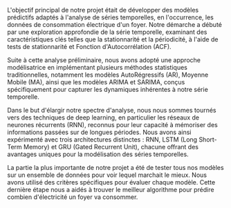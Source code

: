 L'objectif principal de notre projet était de développer des modèles prédictifs adaptés à l'analyse de séries temporelles, en l'occurrence, les données de consommation électrique d'un foyer. Notre démarche a débuté par une exploration approfondie de la série temporelle, examinant des caractéristiques clés telles que la stationnarité et la périodicité, à l'aide de tests de stationnarité et Fonction d'Autocorrélation (ACF).

Suite à cette analyse préliminaire, nous avons adopté une approche modélisatrice en implémentant plusieurs méthodes statistiques traditionnelles, notamment les modèles AutoRégressifs (AR), Moyenne Mobile (MA), ainsi que les modèles ARIMA et SARIMA, conçus spécifiquement pour capturer les dynamiques inhérentes à notre série temporelle.

Dans le but d'élargir notre spectre d'analyse, nous nous sommes tournés vers des techniques de deep learning, en particulier les réseaux de neurones récurrents (RNN), reconnus pour leur capacité à mémoriser des informations passées sur de longues périodes. Nous avons ainsi expérimenté avec trois architectures distinctes : RNN, LSTM (Long Short-Term Memory) et GRU (Gated Recurrent Unit), chacune offrant des avantages uniques pour la modélisation des séries temporelles.

La partie la plus importante de notre projet a été de tester tous nos modèles sur un ensemble de données pour voir lequel marchait le mieux. Nous avons utilisé des critères spécifiques pour évaluer chaque modèle. Cette dernière étape nous a aidés à trouver le meilleur algorithme pour prédire combien d'électricité un foyer va consommer.